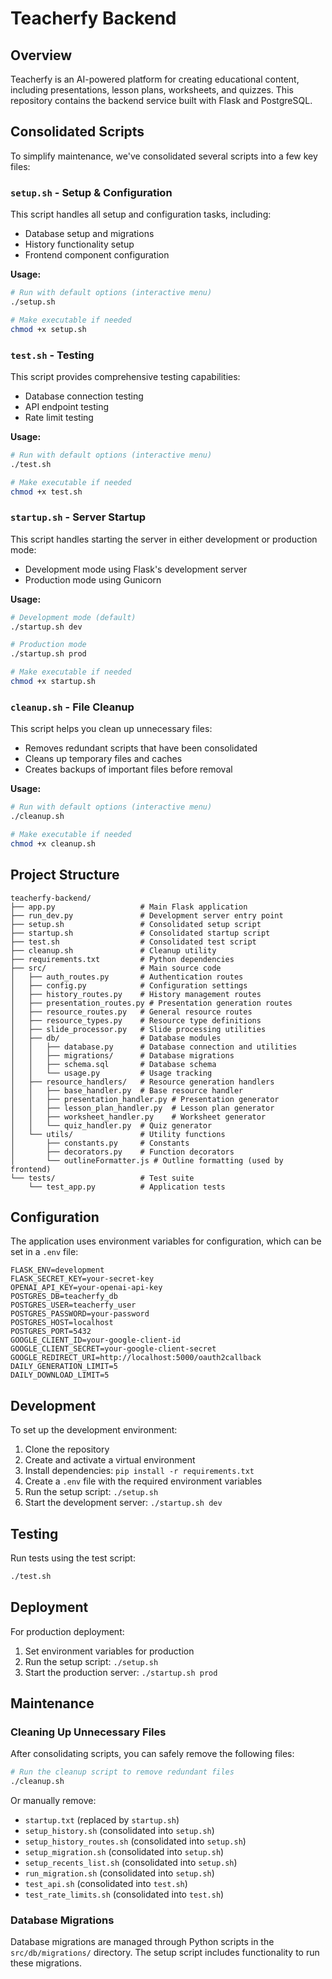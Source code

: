 # Teacherfy Backend

## Overview

Teacherfy is an AI-powered platform for creating educational content, including presentations, lesson plans, worksheets, and quizzes. This repository contains the backend service built with Flask and PostgreSQL.

## Consolidated Scripts

To simplify maintenance, we've consolidated several scripts into a few key files:

### `setup.sh` - Setup & Configuration

This script handles all setup and configuration tasks, including:
- Database setup and migrations
- History functionality setup
- Frontend component configuration

**Usage:**
```bash
# Run with default options (interactive menu)
./setup.sh

# Make executable if needed
chmod +x setup.sh
```

### `test.sh` - Testing

This script provides comprehensive testing capabilities:
- Database connection testing
- API endpoint testing
- Rate limit testing

**Usage:**
```bash
# Run with default options (interactive menu)
./test.sh

# Make executable if needed
chmod +x test.sh
```

### `startup.sh` - Server Startup

This script handles starting the server in either development or production mode:
- Development mode using Flask's development server
- Production mode using Gunicorn

**Usage:**
```bash
# Development mode (default)
./startup.sh dev

# Production mode
./startup.sh prod

# Make executable if needed
chmod +x startup.sh
```

### `cleanup.sh` - File Cleanup

This script helps you clean up unnecessary files:
- Removes redundant scripts that have been consolidated
- Cleans up temporary files and caches
- Creates backups of important files before removal

**Usage:**
```bash
# Run with default options (interactive menu)
./cleanup.sh

# Make executable if needed
chmod +x cleanup.sh
```

## Project Structure

```
teacherfy-backend/
├── app.py                   # Main Flask application
├── run_dev.py               # Development server entry point
├── setup.sh                 # Consolidated setup script
├── startup.sh               # Consolidated startup script
├── test.sh                  # Consolidated test script
├── cleanup.sh               # Cleanup utility
├── requirements.txt         # Python dependencies
├── src/                     # Main source code
│   ├── auth_routes.py       # Authentication routes
│   ├── config.py            # Configuration settings
│   ├── history_routes.py    # History management routes
│   ├── presentation_routes.py # Presentation generation routes
│   ├── resource_routes.py   # General resource routes
│   ├── resource_types.py    # Resource type definitions
│   ├── slide_processor.py   # Slide processing utilities
│   ├── db/                  # Database modules
│   │   ├── database.py      # Database connection and utilities
│   │   ├── migrations/      # Database migrations
│   │   ├── schema.sql       # Database schema
│   │   └── usage.py         # Usage tracking
│   ├── resource_handlers/   # Resource generation handlers
│   │   ├── base_handler.py  # Base resource handler
│   │   ├── presentation_handler.py # Presentation generator
│   │   ├── lesson_plan_handler.py  # Lesson plan generator
│   │   ├── worksheet_handler.py    # Worksheet generator
│   │   └── quiz_handler.py  # Quiz generator
│   └── utils/               # Utility functions
│       ├── constants.py     # Constants
│       ├── decorators.py    # Function decorators
│       └── outlineFormatter.js # Outline formatting (used by frontend)
└── tests/                   # Test suite
    └── test_app.py          # Application tests
```

## Configuration

The application uses environment variables for configuration, which can be set in a `.env` file:

```
FLASK_ENV=development
FLASK_SECRET_KEY=your-secret-key
OPENAI_API_KEY=your-openai-api-key
POSTGRES_DB=teacherfy_db
POSTGRES_USER=teacherfy_user
POSTGRES_PASSWORD=your-password
POSTGRES_HOST=localhost
POSTGRES_PORT=5432
GOOGLE_CLIENT_ID=your-google-client-id
GOOGLE_CLIENT_SECRET=your-google-client-secret
GOOGLE_REDIRECT_URI=http://localhost:5000/oauth2callback
DAILY_GENERATION_LIMIT=5
DAILY_DOWNLOAD_LIMIT=5
```

## Development

To set up the development environment:

1. Clone the repository
2. Create and activate a virtual environment
3. Install dependencies: `pip install -r requirements.txt`
4. Create a `.env` file with the required environment variables
5. Run the setup script: `./setup.sh`
6. Start the development server: `./startup.sh dev`

## Testing

Run tests using the test script:

```bash
./test.sh
```

## Deployment

For production deployment:

1. Set environment variables for production
2. Run the setup script: `./setup.sh`
3. Start the production server: `./startup.sh prod`

## Maintenance

### Cleaning Up Unnecessary Files

After consolidating scripts, you can safely remove the following files:

```bash
# Run the cleanup script to remove redundant files
./cleanup.sh
```

Or manually remove:
- `startup.txt` (replaced by `startup.sh`)
- `setup_history.sh` (consolidated into `setup.sh`)
- `setup_history_routes.sh` (consolidated into `setup.sh`)
- `setup_migration.sh` (consolidated into `setup.sh`)
- `setup_recents_list.sh` (consolidated into `setup.sh`)
- `run_migration.sh` (consolidated into `setup.sh`)
- `test_api.sh` (consolidated into `test.sh`)
- `test_rate_limits.sh` (consolidated into `test.sh`)

### Database Migrations

Database migrations are managed through Python scripts in the `src/db/migrations/` directory. The setup script includes functionality to run these migrations.
